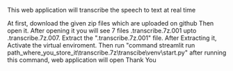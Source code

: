 This web application will transcribe the speech to text at real time

At first, download the given zip files which are uploaded on github
Then open it. After opening it you will see 7 files .transcribe.7z.001 upto .transcribe.7z.007.
Extract the ".transcribe.7z.001" file.
After Extracting it, Activate the virtual enviroment.
Then run "command streamlit run path_where_you_store_it\transcribe.7z\transcibe\venv\start.py"
after running this command, web application will open Thank You
